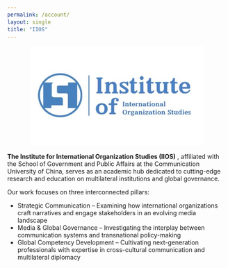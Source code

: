 ```yaml
---
permalink: /account/
layout: single
title: "IIOS"
---
```


<p align="center">
  <img src="/assets/images/IIOS.jpg" width="400"/>
<br>
</p>

**The Institute for International Organization Studies (IIOS)** , affiliated with the School of Government and Public Affairs at the Communication University of China, serves as an academic hub dedicated to cutting-edge research and education on multilateral institutions and global governance.

Our work focuses on three interconnected pillars:
  - Strategic Communication – Examining how international organizations craft narratives and engage stakeholders in an evolving media landscape
  - Media & Global Governance – Investigating the interplay between communication systems and transnational policy-making
  - Global Competency Development – Cultivating next-generation professionals with expertise in cross-cultural communication and multilateral diplomacy
